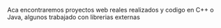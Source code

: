Aca encontraremos proyectos web reales realizados y codigo en C++ o Java, algunos trabajado con librerias externas
